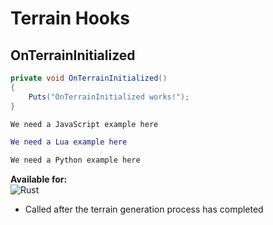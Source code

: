 # Terrain Hooks

## OnTerrainInitialized

``` csharp
private void OnTerrainInitialized()
{
    Puts("OnTerrainInitialized works!");
}
```

``` javascript
We need a JavaScript example here
```

``` lua
We need a Lua example here
```

``` python
We need a Python example here
```

**Available for:**  
![Rust](images/icon-rust.png)

 * Called after the terrain generation process has completed
